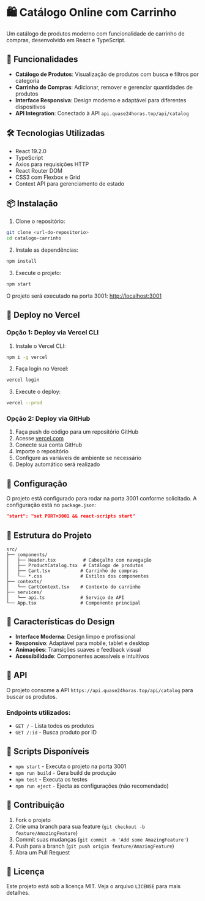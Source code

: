 # 🛍️ Catálogo Online com Carrinho

Um catálogo de produtos moderno com funcionalidade de carrinho de compras, desenvolvido em React e TypeScript.

## 🚀 Funcionalidades

- **Catálogo de Produtos**: Visualização de produtos com busca e filtros por categoria
- **Carrinho de Compras**: Adicionar, remover e gerenciar quantidades de produtos
- **Interface Responsiva**: Design moderno e adaptável para diferentes dispositivos
- **API Integration**: Conectado à API `api.quase24horas.top/api/catalog`

## 🛠️ Tecnologias Utilizadas

- React 19.2.0
- TypeScript
- Axios para requisições HTTP
- React Router DOM
- CSS3 com Flexbox e Grid
- Context API para gerenciamento de estado

## 📦 Instalação

1. Clone o repositório:
```bash
git clone <url-do-repositorio>
cd catalogo-carrinho
```

2. Instale as dependências:
```bash
npm install
```

3. Execute o projeto:
```bash
npm start
```

O projeto será executado na porta 3001: [http://localhost:3001](http://localhost:3001)

## 🚀 Deploy no Vercel

### Opção 1: Deploy via Vercel CLI

1. Instale o Vercel CLI:
```bash
npm i -g vercel
```

2. Faça login no Vercel:
```bash
vercel login
```

3. Execute o deploy:
```bash
vercel --prod
```

### Opção 2: Deploy via GitHub

1. Faça push do código para um repositório GitHub
2. Acesse [vercel.com](https://vercel.com)
3. Conecte sua conta GitHub
4. Importe o repositório
5. Configure as variáveis de ambiente se necessário
6. Deploy automático será realizado

## 🔧 Configuração

O projeto está configurado para rodar na porta 3001 conforme solicitado. A configuração está no `package.json`:

```json
"start": "set PORT=3001 && react-scripts start"
```

## 📱 Estrutura do Projeto

```
src/
├── components/
│   ├── Header.tsx          # Cabeçalho com navegação
│   ├── ProductCatalog.tsx  # Catálogo de produtos
│   ├── Cart.tsx           # Carrinho de compras
│   └── *.css              # Estilos dos componentes
├── contexts/
│   └── CartContext.tsx    # Contexto do carrinho
├── services/
│   └── api.ts             # Serviço de API
└── App.tsx                # Componente principal
```

## 🎨 Características do Design

- **Interface Moderna**: Design limpo e profissional
- **Responsivo**: Adaptável para mobile, tablet e desktop
- **Animações**: Transições suaves e feedback visual
- **Acessibilidade**: Componentes acessíveis e intuitivos

## 🔌 API

O projeto consome a API `https://api.quase24horas.top/api/catalog` para buscar os produtos.

### Endpoints utilizados:
- `GET /` - Lista todos os produtos
- `GET /:id` - Busca produto por ID

## 📝 Scripts Disponíveis

- `npm start` - Executa o projeto na porta 3001
- `npm run build` - Gera build de produção
- `npm test` - Executa os testes
- `npm run eject` - Ejecta as configurações (não recomendado)

## 🤝 Contribuição

1. Fork o projeto
2. Crie uma branch para sua feature (`git checkout -b feature/AmazingFeature`)
3. Commit suas mudanças (`git commit -m 'Add some AmazingFeature'`)
4. Push para a branch (`git push origin feature/AmazingFeature`)
5. Abra um Pull Request

## 📄 Licença

Este projeto está sob a licença MIT. Veja o arquivo `LICENSE` para mais detalhes.

